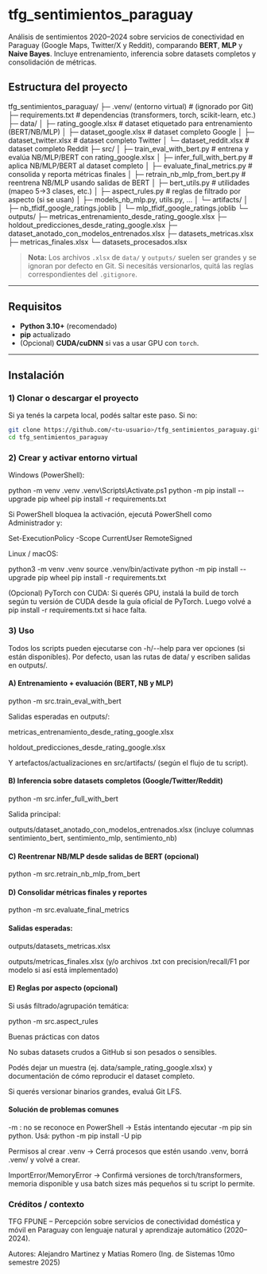 # tfg_sentimientos_paraguay

Análisis de sentimientos 2020–2024 sobre servicios de conectividad en Paraguay (Google Maps, Twitter/X y Reddit), comparando **BERT**, **MLP** y **Naive Bayes**. Incluye entrenamiento, inferencia sobre datasets completos y consolidación de métricas.

## Estructura del proyecto

tfg_sentimientos_paraguay/
├─ .venv/ (entorno virtual) # (ignorado por Git)
├─ requirements.txt # dependencias (transformers, torch, scikit-learn, etc.)
├─ data/
│ ├─ rating_google.xlsx # dataset etiquetado para entrenamiento (BERT/NB/MLP)
│ ├─ dataset_google.xlsx # dataset completo Google
│ ├─ dataset_twitter.xlsx # dataset completo Twitter
│ └─ dataset_reddit.xlsx # dataset completo Reddit
├─ src/
│ ├─ train_eval_with_bert.py # entrena y evalúa NB/MLP/BERT con rating_google.xlsx
│ ├─ infer_full_with_bert.py # aplica NB/MLP/BERT al dataset completo
│ ├─ evaluate_final_metrics.py # consolida y reporta métricas finales
│ ├─ retrain_nb_mlp_from_bert.py # reentrena NB/MLP usando salidas de BERT
│ ├─ bert_utils.py # utilidades (mapeo 5→3 clases, etc.)
│ ├─ aspect_rules.py # reglas de filtrado por aspecto (si se usan)
│ ├─ models_nb_mlp.py, utils.py, ...
│ └─ artifacts/
│ ├─ nb_tfidf_google_ratings.joblib
│ └─ mlp_tfidf_google_ratings.joblib
└─ outputs/
├─ metricas_entrenamiento_desde_rating_google.xlsx
├─ holdout_predicciones_desde_rating_google.xlsx
├─ dataset_anotado_con_modelos_entrenados.xlsx
├─ datasets_metricas.xlsx
├─ metricas_finales.xlsx
└─ datasets_procesados.xlsx


> **Nota:** Los archivos `.xlsx` de `data/` y `outputs/` suelen ser grandes y se ignoran por defecto en Git. Si necesitás versionarlos, quitá las reglas correspondientes del `.gitignore`.

---

## Requisitos

- **Python 3.10+** (recomendado)
- **pip** actualizado
- (Opcional) **CUDA/cuDNN** si vas a usar GPU con `torch`.

---

## Instalación

### 1) Clonar o descargar el proyecto
Si ya tenés la carpeta local, podés saltar este paso. Si no:
```bash
git clone https://github.com/<tu-usuario>/tfg_sentimientos_paraguay.git
cd tfg_sentimientos_paraguay
```

### 2) Crear y activar entorno virtual

Windows (PowerShell):

python -m venv .venv
.venv\Scripts\Activate.ps1
python -m pip install --upgrade pip wheel
pip install -r requirements.txt


Si PowerShell bloquea la activación, ejecutá PowerShell como Administrador y:

Set-ExecutionPolicy -Scope CurrentUser RemoteSigned


Linux / macOS:

python3 -m venv .venv
source .venv/bin/activate
python -m pip install --upgrade pip wheel
pip install -r requirements.txt


(Opcional) PyTorch con CUDA:
Si querés GPU, instalá la build de torch según tu versión de CUDA desde la guía oficial de PyTorch. Luego volvé a pip install -r requirements.txt si hace falta.

### 3) Uso

Todos los scripts pueden ejecutarse con -h/--help para ver opciones (si están disponibles).
Por defecto, usan las rutas de data/ y escriben salidas en outputs/.

#### A) Entrenamiento + evaluación (BERT, NB y MLP)
python -m src.train_eval_with_bert


Salidas esperadas en outputs/:

metricas_entrenamiento_desde_rating_google.xlsx

holdout_predicciones_desde_rating_google.xlsx

Y artefactos/actualizaciones en src/artifacts/ (según el flujo de tu script).

#### B) Inferencia sobre datasets completos (Google/Twitter/Reddit)
python -m src.infer_full_with_bert


Salida principal:

outputs/dataset_anotado_con_modelos_entrenados.xlsx
(incluye columnas sentimiento_bert, sentimiento_mlp, sentimiento_nb)

#### C) Reentrenar NB/MLP desde salidas de BERT (opcional)
python -m src.retrain_nb_mlp_from_bert

#### D) Consolidar métricas finales y reportes
python -m src.evaluate_final_metrics


#### Salidas esperadas:

outputs/datasets_metricas.xlsx

outputs/metricas_finales.xlsx
(y/o archivos .txt con precision/recall/F1 por modelo si así está implementado)

#### E) Reglas por aspecto (opcional)

Si usás filtrado/agrupación temática:

python -m src.aspect_rules

Buenas prácticas con datos

No subas datasets crudos a GitHub si son pesados o sensibles.

Podés dejar un muestra (ej. data/sample_rating_google.xlsx) y documentación de cómo reproducir el dataset completo.

Si querés versionar binarios grandes, evaluá Git LFS.

#### Solución de problemas comunes

-m : no se reconoce en PowerShell → Estás intentando ejecutar -m pip sin python. Usá:
python -m pip install -U pip

Permisos al crear .venv → Cerrá procesos que estén usando .venv, borrá .venv/ y volvé a crear.

ImportError/MemoryError → Confirmá versiones de torch/transformers, memoria disponible y usa batch sizes más pequeños si tu script lo permite.

### Créditos / contexto

TFG FPUNE – Percepción sobre servicios de conectividad doméstica y móvil en Paraguay con lenguaje natural y aprendizaje automático (2020–2024).

Autores: Alejandro Martinez y Matias Romero (Ing. de Sistemas 10mo semestre 2025)
